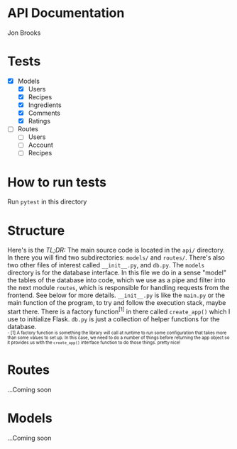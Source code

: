 # API Documentation
Jon Brooks
# Tests
- [x] Models
  - [x] Users
  - [x] Recipes
  - [x] Ingredients
  - [x] Comments
  - [x] Ratings
- [ ] Routes
  - [ ] Users
  - [ ] Account
  - [ ] Recipes
# How to run tests
Run `pytest` in this directory
# Structure
Here's is the <i>TL;DR:</i> The main source code is located in the `api/`
directory. In there you will find two subdirectories: `models/` and `routes/`.
There's also two other files of interest called `__init__.py`, and `db.py`.
The `models` directory is for the database interface. In this file we do
in a sense "model" the tables of the database into code, which we use as a
pipe and filter into the next module `routes`, which is responsible 
for handling requests from the frontend. See below for more details.
`__init__.py` is like the `main.py` or the main function of the program, to
try and follow the execution stack, maybe start there. There is a factory 
function<sup>[1]</sup> in there called `create_app()` which I use to initialize
Flask. `db.py` is just a collection of helper functions for the database.  
<sup><sub>- [1] A factory function is something the library will call at runtime to run some
configuration that takes more than some values to set up. In this case, we need to
do a number of things before returning the app object so it provides us with the `create_app()`
interface function to do those things. pretty nice!</sub></sup>
# Routes
...Coming soon
# Models
...Coming soon
